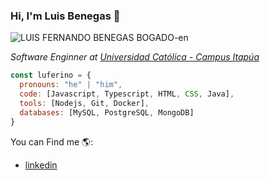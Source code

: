 ### Hi, I'm Luis Benegas 👋
![LUIS FERNANDO BENEGAS BOGADO-en](https://github.com/luferino/luferino/assets/53922378/f9d561da-479a-469e-8b56-858f28addaff)

<p><em>Software Enginner at <a href="https://www.uci.edu.py/uciweb/public/"> Universidad Católica - Campus Itapúa </a>
</em></p>

```javascript
const luferino = {
  pronouns: "he" | "him",
  code: [Javascript, Typescript, HTML, CSS, Java],
  tools: [Nodejs, Git, Docker],
  databases: [MySQL, PostgreSQL, MongoDB]
}
```
You can Find me 🌎:
- [linkedin](www.linkedin.com/in/luis-fernando-benegas-bogado)
<!--
**luferino/luferino** is a ✨ _special_ ✨ repository because its `README.md` (this file) appears on your GitHub profile.

Here are some ideas to get you started:

- 🔭 I’m currently working on ...
- 🌱 I’m currently learning ...
- 👯 I’m looking to collaborate on ...
- 🤔 I’m looking for help with ...
- 💬 Ask me about ...
- 📫 How to reach me: ...
- 😄 Pronouns: ...
- ⚡ Fun fact: ...
-->
